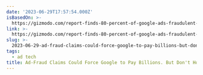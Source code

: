 ```yaml
---
date: '2023-06-29T17:57:54.000Z'
isBasedOn: >-
  https://gizmodo.com/report-finds-80-percent-of-google-ads-fraudulent-1850588795
link: >-
  https://gizmodo.com/report-finds-80-percent-of-google-ads-fraudulent-1850588795
slug: >-
  2023-06-29-ad-fraud-claims-could-force-google-to-pay-billions-but-dont-hold-your-bre
tags:
  - ad tech
title: Ad-Fraud Claims Could Force Google to Pay Billions. But Don't Hold Your Bre
---
```



